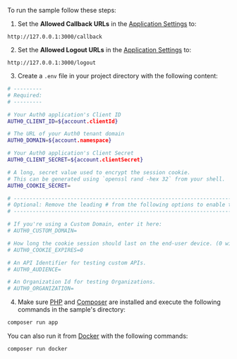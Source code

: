 To run the sample follow these steps:

1. Set the **Allowed Callback URLs** in the [Application Settings](${manage_url}/#/applications/${account.clientId}/settings) to:

```text
http://127.0.0.1:3000/callback
```

2. Set the **Allowed Logout URLs** in the [Application Settings](${manage_url}/#/applications/${account.clientId}/settings) to:

```text
http://127.0.0.1:3000/logout
```

3. Create a `.env` file in your project directory with the following content:

```sh
# ---------
# Required:
# ---------

# Your Auth0 application's Client ID
AUTH0_CLIENT_ID=${account.clientId}

# The URL of your Auth0 tenant domain
AUTH0_DOMAIN=${account.namespace}

# Your Auth0 application's Client Secret
AUTH0_CLIENT_SECRET=${account.clientSecret}

# A long, secret value used to encrypt the session cookie.
# This can be generated using `openssl rand -hex 32` from your shell.
AUTH0_COOKIE_SECRET=

# -------------------------------------------------------------------------
# Optional: Remove the leading # from the following options to enable them:
# -------------------------------------------------------------------------

# If you're using a Custom Domain, enter it here:
# AUTH0_CUSTOM_DOMAIN=

# How long the cookie session should last on the end-user device. (0 will clear when the browser window closes.)
# AUTH0_COOKIE_EXPIRES=0

# An API Identifier for testing custom APIs.
# AUTH0_AUDIENCE=

# An Organization Id for testing Organizations.
# AUTH0_ORGANIZATION=
```

4. Make sure [PHP](http://php.net/downloads.php) and [Composer](https://getcomposer.org/download/) are installed and execute the following commands in the sample's directory:

```bash
composer run app
```

You can also run it from [Docker](https://www.docker.com) with the following commands:

```bash
composer run docker
```
